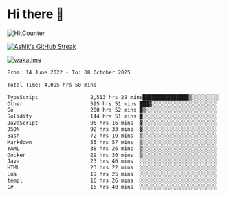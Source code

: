 # Hi there 👋

![HitCounter](https://hits.seeyoufarm.com/api/count/incr/badge.svg?url=https%3A%2F%2Fgithub.com%2Fashrhmn1212%2Fhit-counter)

<!-- ![Contribution Graph](https://github-readme-activity-graph.cyclic.app/graph?username=ashrhmn) -->


<!-- [![Top Langs](https://github-readme-stats.vercel.app/api/top-langs/?username=ashrhmn&layout=compact&theme=synthwave&langs_count=10&card_width=445)](https://github.com/anuraghazra/github-readme-stats) -->

[![Ashik's GitHub Streak](https://github-readme-streak-stats.herokuapp.com/?user=ashrhmn&theme=blood&fire=DD7F1C&background=151515&dates=9f9f9f&border=DD2727)](https://git.io/streak-stats)

<!-- ![Ashik's GitHub stats](https://github-readme-stats.vercel.app/api/?username=ashrhmn&show_icons=true&title_color=fff&icon_color=79ff97&text_color=9f9f9f&bg_color=151515) -->

[![wakatime](https://wakatime.com/badge/user/3df86613-ba63-4631-8e65-0ff18e7becad.svg)](https://wakatime.com/@3df86613-ba63-4631-8e65-0ff18e7becad)

<!--START_SECTION:waka-->

```txt
From: 14 June 2022 - To: 08 October 2025

Total Time: 4,095 hrs 50 mins

TypeScript                 2,513 hrs 29 mins███████████████▒░░░░░░░░░   61.37 %
Other                      595 hrs 51 mins ███▓░░░░░░░░░░░░░░░░░░░░░   14.55 %
Go                         200 hrs 52 mins █▒░░░░░░░░░░░░░░░░░░░░░░░   04.90 %
Solidity                   144 hrs 51 mins █░░░░░░░░░░░░░░░░░░░░░░░░   03.54 %
JavaScript                 96 hrs 16 mins  ▓░░░░░░░░░░░░░░░░░░░░░░░░   02.35 %
JSON                       92 hrs 33 mins  ▓░░░░░░░░░░░░░░░░░░░░░░░░   02.26 %
Bash                       72 hrs 19 mins  ▒░░░░░░░░░░░░░░░░░░░░░░░░   01.77 %
Markdown                   55 hrs 57 mins  ▒░░░░░░░░░░░░░░░░░░░░░░░░   01.37 %
YAML                       38 hrs 26 mins  ▒░░░░░░░░░░░░░░░░░░░░░░░░   00.94 %
Docker                     29 hrs 30 mins  ▒░░░░░░░░░░░░░░░░░░░░░░░░   00.72 %
Java                       23 hrs 46 mins  ░░░░░░░░░░░░░░░░░░░░░░░░░   00.58 %
HTML                       23 hrs 22 mins  ░░░░░░░░░░░░░░░░░░░░░░░░░   00.57 %
Lua                        19 hrs 25 mins  ░░░░░░░░░░░░░░░░░░░░░░░░░   00.47 %
templ                      16 hrs 26 mins  ░░░░░░░░░░░░░░░░░░░░░░░░░   00.40 %
C#                         15 hrs 40 mins  ░░░░░░░░░░░░░░░░░░░░░░░░░   00.38 %
```

<!--END_SECTION:waka-->


<!--### Most Used Languages 
<img src="https://wakatime.com/share/@ashrhmn/24ecb986-5bf8-4607-af7f-0aab08908d8c.png" />

### Favourite Tools
<img src="https://wakatime.com/share/@ashrhmn/f4e08015-f3bc-460a-9228-95a3ba11c604.png" />-->
